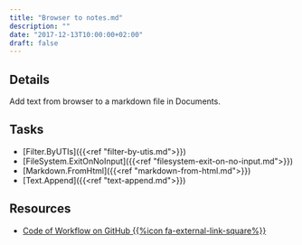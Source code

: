 ```yaml
---
title: "Browser to notes.md"
description: ""
date: "2017-12-13T10:00:00+02:00"
draft: false
---
```


## Details

Add text from browser to a markdown file in Documents.

## Tasks

- [Filter.ByUTIs]({{<ref "filter-by-utis.md">}})
- [FileSystem.ExitOnNoInput]({{<ref "filesystem-exit-on-no-input.md">}})
- [Markdown.FromHtml]({{<ref "markdown-from-html.md">}})
- [Text.Append]({{<ref "text-append.md">}})

## Resources

- <a href="https://github.com/geberl/droppy-workspace/blob/master/Workflows/browser_to_notes_md.json" target="_blank">Code of Workflow on GitHub {{%icon fa-external-link-square%}}</a>

